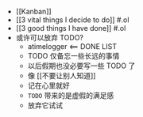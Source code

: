 - [[Kanban]]
- [[3 vital things I decide to do]] #.ol
- [[3 good things I have done]] #.ol
- 或许可以放弃 TODO?
	- atimelogger <== DONE LIST
	- TODO 仅备忘一些长远的事情
	- 以后假期也没必要写一些 TODO 了
	- 像 [[不要让别人知道]]
	- 记在心里就好
	- `TODO` 带来的是虚假的满足感
	- 放弃它试试